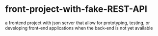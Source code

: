 # front-project-with-fake-REST-API
a frontend project with json server that allow for prototyping, testing, or developing front-end applications when the back-end is not yet available
